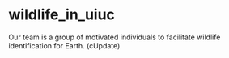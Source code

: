 # wildlife_in_uiuc
Our team is a group of motivated individuals to facilitate wildlife identification for Earth.
(cUpdate)